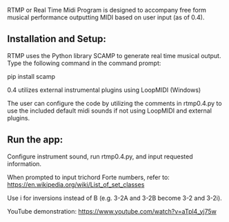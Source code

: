 RTMP or Real Time Midi Program is designed to accompany free form musical performance outputting MIDI based on user input (as of 0.4).

## Installation and Setup:

RTMP uses the Python library SCAMP to generate real time musical output. Type the following command in the command prompt:

pip install scamp

0.4 utilizes external instrumental plugins using LoopMIDI (Windows)

The user can configure the code by utilizing the comments in rtmp0.4.py to use the included default midi sounds if not using LoopMIDI and external plugins.

## Run the app:

Configure instrument sound, run rtmp0.4.py, and input requested information.

When prompted to input trichord Forte numbers, refer to: https://en.wikipedia.org/wiki/List_of_set_classes

Use i for inversions instead of B (e.g. 3-2A and 3-2B become 3-2 and 3-2i).

YouTube demonstration: https://www.youtube.com/watch?v=aTpl4_yj75w
